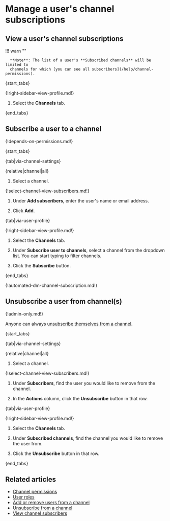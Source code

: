# Manage a user's channel subscriptions

## View a user's channel subscriptions

!!! warn ""

      **Note**: The list of a user's **Subscribed channels** will be limited to
      channels for which [you can see all subscribers](/help/channel-permissions).

{start_tabs}

{!right-sidebar-view-profile.md!}

1. Select the **Channels** tab.

{end_tabs}

## Subscribe a user to a channel

{!depends-on-permissions.md!}

{start_tabs}

{tab|via-channel-settings}

{relative|channel|all}

1. Select a channel.

{!select-channel-view-subscribers.md!}

1. Under **Add subscribers**, enter the user's name or email address.

1. Click **Add**.

{tab|via-user-profile}

{!right-sidebar-view-profile.md!}

1. Select the **Channels** tab.

1. Under **Subscribe user to channels**, select a channel from the
   dropdown list. You can start typing to filter channels.

1. Click the **Subscribe** button.

{end_tabs}

{!automated-dm-channel-subscription.md!}

## Unsubscribe a user from channel(s)

{!admin-only.md!}

Anyone can always [unsubscribe themselves from a
channel](/help/unsubscribe-from-a-channel).

{start_tabs}

{tab|via-channel-settings}

{relative|channel|all}

1. Select a channel.

{!select-channel-view-subscribers.md!}

1. Under **Subscribers**, find the user you would like
   to remove from the channel.

1. In the **Actions** column, click the **Unsubscribe** button in that row.

{tab|via-user-profile}

{!right-sidebar-view-profile.md!}

1. Select the **Channels** tab.

1. Under **Subscribed channels**, find the channel you would like
   to remove the user from.

1. Click the **Unsubscribe** button in that row.

{end_tabs}

## Related articles

* [Channel permissions](/help/channel-permissions)
* [User roles](/help/user-roles)
* [Add or remove users from a channel](/help/add-or-remove-users-from-a-channel)
* [Unsubscribe from a channel](/help/unsubscribe-from-a-channel)
* [View channel subscribers](/help/view-channel-subscribers)
